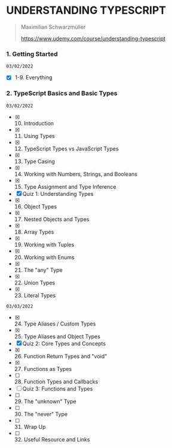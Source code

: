 # UNDERSTANDING TYPESCRIPT

> Maximilian Schwarzmüller
>
> https://www.udemy.com/course/understanding-typescript

### 1. Getting Started

`03/02/2022`

- [x] 1-9. Everything

### 2. TypeScript Basics and Basic Types

`03/02/2022`

- [x] 10. Introduction
- [x] 11. Using Types
- [x] 12. TypeScript Types vs JavaScript Types
- [x] 13. Type Casing
- [x] 14. Working with Numbers, Strings, and Booleans
- [x] 15. Type Assignment and Type Inference
- [x] Quiz 1: Understanding Types
- [x] 16. Object Types
- [x] 17. Nested Objects and Types
- [x] 18. Array Types
- [x] 19. Working with Tuples
- [x] 20. Working with Enums
- [x] 21. The "any" Type
- [x] 22. Union Types
- [x] 23. Literal Types

`03/03/2022`

- [x] 24. Type Aliases / Custom Types
- [x] 25. Type Aliases and Object Types
- [x] Quiz 2: Core Types and Concepts
- [x] 26. Function Return Types and "void"
- [x] 27. Functions as Types
- [ ] 28. Function Types and Callbacks
- [ ] Quiz 3: Functions and Types
- [ ] 29. The "unknown" Type
- [ ] 30. The "never" Type
- [ ] 31. Wrap Up
- [ ] 32. Useful Resource and Links
